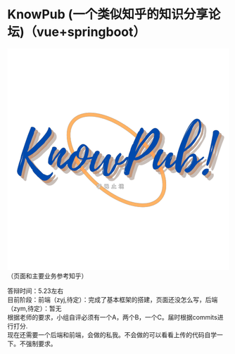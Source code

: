 # KnowPub (一个类似知乎的知识分享论坛)（vue+springboot）
![image](https://github.com/Gringoire-99/know_pub/blob/master/know_pub_%E5%89%8D%E7%AB%AF/src/assets/login/logo.png)
（页面和主要业务参考知乎）
   
答辩时间：5.23左右  
目前阶段：前端（zyj,待定）：完成了基本框架的搭建，页面还没怎么写，后端（zym,待定）：暂无  
根据老师的要求，小组自评必须有一个A，两个B，一个C。届时根据commits进行打分.  
现在还需要一个后端和前端，会做的私我。不会做的可以看看上传的代码自学一下。不强制要求。  
